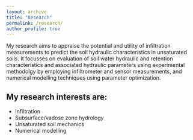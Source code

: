 ```yaml
---
layout: archive
title: "Research"
permalink: /research/
author_profile: true
---
```

 
My research aims to appraise the potential and utility of infiltration measurements to predict the soil hydraulic characteristics in unsaturated soils. It focusses on evaluation of soil water hydraulic and retention characteristics and associated hydraulic parameters using experimental methodolgy by employing infiltrometer and sensor measurements, and numerical modelling techniques using parameter optimization.


## My research interests are:

*	Infiltration
*	Subsurface/vadose zone hydrology
*	Unsaturated soil mechanics
*	Numerical modelling






